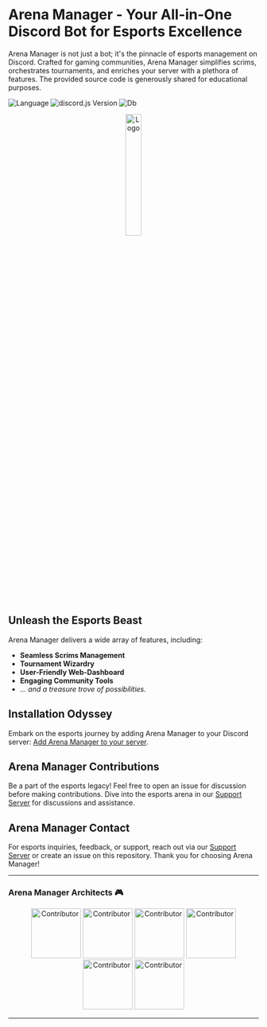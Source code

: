 # Arena Manager - Your All-in-One Discord Bot for Esports Excellence

Arena Manager is not just a bot; it's the pinnacle of esports management on Discord. Crafted for gaming communities, Arena Manager simplifies scrims, orchestrates tournaments, and enriches your server with a plethora of features. The provided source code is generously shared for educational purposes.

![Language](https://img.shields.io/badge/javascript-blue?logo=javascript)
![discord.js Version](https://img.shields.io/badge/lib-discord.py%202.0-blue)
![Db](https://img.shields.io/badge/db-MongoDB-blue)

<div align="center">
  <img src="https://cdn.discordapp.com/attachments/1159504274938675312/1206586330168168528/arena-manager-main.png?ex=65dc8c16&is=65ca1716&hm=22e0f6c7fb48982af99dbeb6bb20d62bf0d5a18b3d09f5de4f99c751f12ce437&" alt="Logo" width="25%">
</div>

## Unleash the Esports Beast
Arena Manager delivers a wide array of features, including:

- **Seamless Scrims Management**
- **Tournament Wizardry**
- **User-Friendly Web-Dashboard**
- **Engaging Community Tools**
- *... and a treasure trove of possibilities.*

## Installation Odyssey
Embark on the esports journey by adding Arena Manager to your Discord server: [Add Arena Manager to your server](https://discord.com/api/oauth2/authorize?client_id=1184449900541378641&permissions=8&scope=bot). 

## Arena Manager Contributions

Be a part of the esports legacy! Feel free to open an issue for discussion before making contributions. Dive into the esports arena in our [Support Server](https://discord.gg/Q52p7cuBHY) for discussions and assistance.

## Arena Manager Contact
For esports inquiries, feedback, or support, reach out via our [Support Server](https://discord.gg/Q52p7cuBHY) or create an issue on this repository. Thank you for choosing Arena Manager!

---

### Arena Manager Architects 🎮
<div align="center">
  <img src="https://cdn.discordapp.com/attachments/1159504274938675312/1206594619479949322/c12b306e76bbab2797dafaea0045f4e4.png?ex=65dc93ce&is=65ca1ece&hm=7187e1732e22c4c5462bab67911c43a64280b9f9f090780ac5cb572339b29c5e&" alt="Contributor" width="100">
  <img src="https://cdn.discordapp.com/attachments/1159504274938675312/1206594618385367061/8a0f5c212a6c791f0fc9005b7d04ba84.png?ex=65dc93ce&is=65ca1ece&hm=65111d3098a58ce7e1f7b911ce1d273103f988e68aff2dada9f2dd1273dec831&" alt="Contributor" width="100">
  <img src="https://cdn.discordapp.com/attachments/1159504274938675312/1206594618825642064/b303c34708e71c3b1edb48856d7fe08d.png?ex=65dc93ce&is=65ca1ece&hm=528675f9e69566ffc7c96e5bf49eb318c387bf2046e12147b6e51b5a6d65921b&" alt="Contributor" width="100">
  <img src="https://cdn.discordapp.com/attachments/1159504274938675312/1206594617378869248/5b0d77d3b4098ef0924c83e26db42bcb.png?ex=65dc93ce&is=65ca1ece&hm=1103157f802475c813f04994db4cc9e67f99f35f670a40c2eb5c3c64e7253a28&" alt="Contributor" width="100">
  <img src="https://cdn.discordapp.com/attachments/1159504274938675312/1206594616816705536/f7f2e9361e8a54ce6e72580ac7b967af.png?ex=65dc93ce&is=65ca1ece&hm=8b8452fb36a4b2468c24c45c247f171fbdf9f18a17b75c33b449347220b0105b&" alt="Contributor" width="100">
  <img src="https://cdn.discordapp.com/attachments/1159504274938675312/1206594617877987378/a_cede04288a3741df45bcc7cb7ffe2cc7.jpg?ex=65dc93ce&is=65ca1ece&hm=caff8662fe4b69f708e8fcb5dbde87b1421125144f9dae1e7c796e9338fc7d26&" alt="Contributor" width="100">
</div>

---
